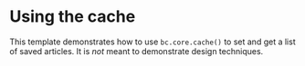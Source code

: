 # Using the cache

This template demonstrates how to use `bc.core.cache()` to set and get a list
of saved articles. It is *not* meant to demonstrate design techniques.
